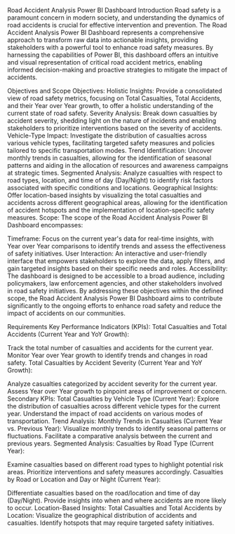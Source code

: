 Road Accident Analysis Power BI Dashboard
Introduction
Road safety is a paramount concern in modern society, and understanding the dynamics of road accidents is crucial for effective intervention and prevention. The Road Accident Analysis Power BI Dashboard represents a comprehensive approach to transform raw data into actionable insights, providing stakeholders with a powerful tool to enhance road safety measures. By harnessing the capabilities of Power BI, this dashboard offers an intuitive and visual representation of critical road accident metrics, enabling informed decision-making and proactive strategies to mitigate the impact of accidents.














Objectives and Scope
Objectives:
Holistic Insights: Provide a consolidated view of road safety metrics, focusing on Total Casualties, Total Accidents, and their Year over Year growth, to offer a holistic understanding of the current state of road safety.
Severity Analysis: Break down casualties by accident severity, shedding light on the nature of incidents and enabling stakeholders to prioritize interventions based on the severity of accidents.
Vehicle-Type Impact: Investigate the distribution of casualties across various vehicle types, facilitating targeted safety measures and policies tailored to specific transportation modes.
Trend Identification: Uncover monthly trends in casualties, allowing for the identification of seasonal patterns and aiding in the allocation of resources and awareness campaigns at strategic times.
Segmented Analysis: Analyze casualties with respect to road types, location, and time of day (Day/Night) to identify risk factors associated with specific conditions and locations.
Geographical Insights: Offer location-based insights by visualizing the total casualties and accidents across different geographical areas, allowing for the identification of accident hotspots and the implementation of location-specific safety measures.
Scope:
The scope of the Road Accident Analysis Power BI Dashboard encompasses:

Timeframe: Focus on the current year's data for real-time insights, with Year over Year comparisons to identify trends and assess the effectiveness of safety initiatives.
User Interaction: An interactive and user-friendly interface that empowers stakeholders to explore the data, apply filters, and gain targeted insights based on their specific needs and roles.
Accessibility: The dashboard is designed to be accessible to a broad audience, including policymakers, law enforcement agencies, and other stakeholders involved in road safety initiatives.
By addressing these objectives within the defined scope, the Road Accident Analysis Power BI Dashboard aims to contribute significantly to the ongoing efforts to enhance road safety and reduce the impact of accidents on our communities.

Requirements
Key Performance Indicators (KPIs):
Total Casualties and Total Accidents (Current Year and YoY Growth):

Track the total number of casualties and accidents for the current year.
Monitor Year over Year growth to identify trends and changes in road safety.
Total Casualties by Accident Severity (Current Year and YoY Growth):

Analyze casualties categorized by accident severity for the current year.
Assess Year over Year growth to pinpoint areas of improvement or concern.
Secondary KPIs:
Total Casualties by Vehicle Type (Current Year):
Explore the distribution of casualties across different vehicle types for the current year.
Understand the impact of road accidents on various modes of transportation.
Trend Analysis:
Monthly Trends in Casualties (Current Year vs. Previous Year):
Visualize monthly trends to identify seasonal patterns or fluctuations.
Facilitate a comparative analysis between the current and previous years.
Segmented Analysis:
Casualties by Road Type (Current Year):

Examine casualties based on different road types to highlight potential risk areas.
Prioritize interventions and safety measures accordingly.
Casualties by Road or Location and Day or Night (Current Year):

Differentiate casualties based on the road/location and time of day (Day/Night).
Provide insights into when and where accidents are more likely to occur.
Location-Based Insights:
Total Casualties and Total Accidents by Location:
Visualize the geographical distribution of accidents and casualties.
Identify hotspots that may require targeted safety initiatives.










